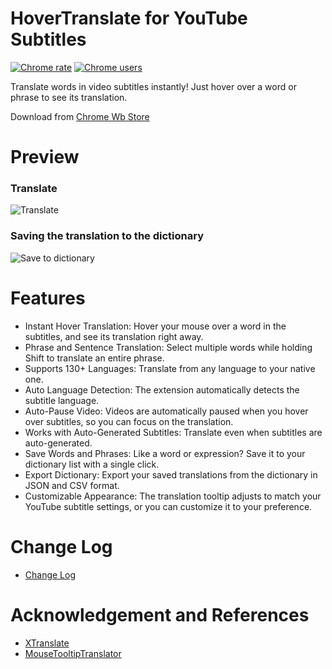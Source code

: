 # HoverTranslate for YouTube Subtitles

[![Chrome rate](https://img.shields.io/chrome-web-store/rating/jbddomeagbjjdoaehkdffdhifdhnmfic?logo=googlechrome&logoColor=white)](https://chromewebstore.google.com/detail/jbddomeagbjjdoaehkdffdhifdhnmfic)
[![Chrome users](https://img.shields.io/chrome-web-store/users/jbddomeagbjjdoaehkdffdhifdhnmfic?logo=googlechrome&logoColor=white)](https://chromewebstore.google.com/detail/jbddomeagbjjdoaehkdffdhifdhnmfic)

Translate words in video subtitles instantly! Just hover over a word or phrase to see its translation.

Download from [Chrome Wb Store](https://chromewebstore.google.com/detail/jbddomeagbjjdoaehkdffdhifdhnmfic)

# Preview

### Translate
![Translate](assets/preview/translate.gif)

### Saving the translation to the dictionary
![Save to dictionary](assets/preview/dictionary.gif)

# Features

- Instant Hover Translation: Hover your mouse over a word in the subtitles, and see its translation right away.
- Phrase and Sentence Translation: Select multiple words while holding Shift to translate an entire phrase.
- Supports 130+ Languages: Translate from any language to your native one.
- Auto Language Detection: The extension automatically detects the subtitle language.
- Auto-Pause Video: Videos are automatically paused when you hover over subtitles, so you can focus on the translation.
- Works with Auto-Generated Subtitles: Translate even when subtitles are auto-generated.
- Save Words and Phrases: Like a word or expression? Save it to your dictionary list with a single click.
- Export Dictionary: Export your saved translations from the dictionary in JSON and CSV format.
- Customizable Appearance: The translation tooltip adjusts to match your YouTube subtitle settings, or you can customize it to your preference. 

# Change Log
- [Change Log](https://github.com/kozii-d/hover-translate/blob/master/CHANGELOG.md)

# Acknowledgement and References
- [XTranslate](https://github.com/ixrock/XTranslate)
- [MouseTooltipTranslator](https://github.com/ttop32/MouseTooltipTranslator)